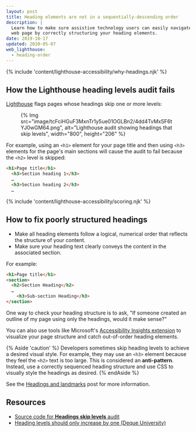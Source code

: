 ```yaml
---
layout: post
title: Heading elements are not in a sequentially-descending order
description: |
  Learn how to make sure assistive technology users can easily navigate your
  web page by correctly structuring your heading elements.
date: 2019-10-17
updated: 2020-05-07
web_lighthouse:
  - heading-order
---
```


{% include 'content/lighthouse-accessibility/why-headings.njk' %}

## How the Lighthouse heading levels audit fails

[Lighthouse](https://developers.google.com/web/tools/lighthouse/)
flags pages whose headings skip one or more levels:

<figure>
  {% Img src="image/tcFciHGuF3MxnTr1y5ue01OGLBn2/4dd4TvMxSF6tYJ0wGM64.png", alt="Lighthouse audit showing headings that skip levels", width="800", height="206" %}
</figure>

For example, using an `<h1>` element for your page title
and then using `<h3>` elements for the page's main sections
will cause the audit to fail
because the `<h2>` level is skipped:

```html
<h1>Page title</h1>
  <h3>Section heading 1</h3>
  …
  <h3>Section heading 2</h3>
  …
```


{% include 'content/lighthouse-accessibility/scoring.njk' %}

## How to fix poorly structured headings

- Make all heading elements follow a logical, numerical order
  that reflects the structure of your content.
- Make sure your heading text clearly conveys the content
  in the associated section.

For example:

```html
<h1>Page title</h1>
<section>
  <h2>Section Heading</h2>
  …
    <h3>Sub-section Heading</h3>
</section>
```

One way to check your heading structure is to ask,
"If someone created an outline of my page using only the headings,
would it make sense?"

You can also use tools like Microsoft's
<a href="https://accessibilityinsights.io/" rel="noopener">Accessibility Insights extension</a>
to visualize your page structure and catch out-of-order heading elements.

{% Aside 'caution' %}
Developers sometimes skip heading levels
to achieve a desired visual style.
For example, they may use an `<h3>` element
because they feel the `<h2>` text is too large.
This is considered an **anti-pattern**.
Instead, use a correctly sequenced heading structure
and use CSS to visually style the headings as desired.
{% endAside %}

See the [Headings and landmarks](/headings-and-landmarks)
post for more information.

## Resources

- <a href="https://github.com/GoogleChrome/lighthouse/blob/master/lighthouse-core/audits/accessibility/heading-order.js" rel="noopener">Source code for **Headings skip levels** audit</a>
- <a href="https://dequeuniversity.com/rules/axe/3.3/heading-order" rel="noopener">Heading levels should only increase by one (Deque University)</a>
